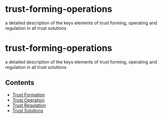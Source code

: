 # trust-forming-operations
a detailed description of the keys elements of trust forming, operating and regulation in all trust solutions
# trust-forming-operations
a detailed description of the keys elements of trust forming, operating and regulation in all trust solutions

## Contents
- [Trust Formation](trust-formation.md)
- [Trust Operation](trust-operation.md)
- [Trust Regulation](trust-regulation.md)
- [Trust Solutions](trust-solutions.md)
